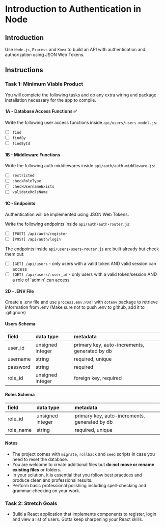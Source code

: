 # Introduction to Authentication in Node

## Introduction

Use `Node.js`, `Express` and `Knex` to build an API with authentication and authorization using JSON Web Tokens.

## Instructions

### Task 1: Minimum Viable Product

You will complete the following tasks and do any extra wiring and package installation necessary for the app to compile.

#### 1A - Database Access Functions ✅

Write the following user access functions inside `api/users/users-model.js`:

- [ ] `find`
- [ ] `findBy`
- [ ] `findById`

#### 1B - Middleware Functions 

Write the following auth middlewares inside `api/auth/auth-middleware.js`:

- [ ] `restricted`
- [ ] `checkRoleType`
- [ ] `checkUsernameExists`
- [ ] `validateRoleName`

#### 1C - Endpoints

Authentication will be implemented using JSON Web Tokens.

Write the following endpoints inside `api/auth/auth-router.js`:

- [ ] `[POST] /api/auth/register`
- [ ] `[POST] /api/auth/login`

The endpoints inside `api/users/users-router.js` are built already but check them out:

- [ ] `[GET] /api/users` - only users with a valid token AND valid session can access
- [ ] `[GET] /api/users/:user_id` - only users with a valid token/session AND a role of 'admin' can access

#### 2D - .ENV File

Create a .env file and use `process.env.PORT` with `dotenv` package to retrieve information from .env (Make sure not to push .env to github, add it to .gitignore)

#### Users Schema

| field    | data type        | metadata                                      |
| :------- | :--------------- | :-------------------------------------------- |
| user_id  | unsigned integer | primary key, auto-increments, generated by db |
| username | string           | required, unique                              |
| password | string           | required                                      |
| role_id  | unsigned integer | foreign key, required                         |

#### Roles Schema

| field     | data type        | metadata                                      |
| :-------- | :--------------- | :-------------------------------------------- |
| role_id   | unsigned integer | primary key, auto-increments, generated by db |
| role_name | string           | required, unique                              |

#### Notes

- The project comes with `migrate`, `rollback` and `seed` scripts in case you need to reset the database.
- You are welcome to create additional files but **do not move or rename existing files** or folders.
- In your solution, it is essential that you follow best practices and produce clean and professional results.
- Perform basic professional polishing including spell-checking and grammar-checking on your work.

### Task 2: Stretch Goals

- Build a React application that implements components to register, login and view a list of users. Gotta keep sharpening your React skills.
